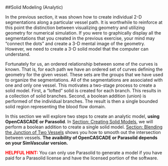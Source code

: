 ##Solid Modeling (Analytic)

In the previous section, it was shown how to create individual 2-D segmentations along a particular vessel path.  It is worthwhile to reinforce at this point the distinction between visualizing geometry and utilizing geometry for numerical simulation.  If you were to graphically display all the segmentations that you created in the previous exercise, your mind may “connect the dots” and create a 3-D mental image of the geometry.  However, we need to create a 3-D solid model that the computer can understand.

Fortunately for us, an ordered relationship between some of the curves is known.  That is, for each path we have an ordered set of curves defining the geometry for the given vessel.  These sets are the groups that we have used to organize the segmentations. All of the segmentations are associated with one and only one vessel.  This motivates a two-stage process to create a solid model.  First, a “lofted” solid is created for each branch.  This results in a collection of solid branches.  Second, a boolean addition (union) is performed of the individual branches.  The result is then a single bounded solid region representing the blood flow domain.

In this section we will explore two steps to create an analytic model, **using OpenCASCADE or Parasolid**. In [Section: Creating Solid Models](#modelingCreatingModelsAnalytic), we will perform a boolean addition to create a single solid model. [Section: Blending the Junction of Two Vessels](#modelingBlendingAnalytic) shows you how to smooth out the intersection between vessels. **The avaibility of OpenCASCADE or Parasolid depends on your SimVascular version.**

<font color="red">**HELPFUL HINT:** </font> You can only use Parasolid to generate a model if you have paid for a Parasolid license and have the licensed portion of the software. 

